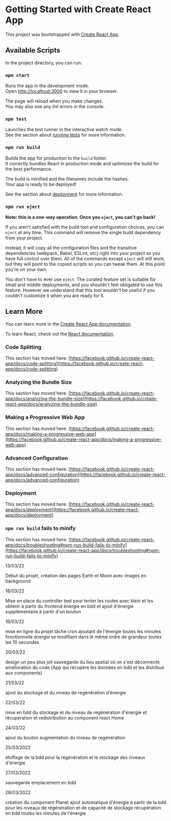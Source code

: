 # Getting Started with Create React App

This project was bootstrapped with [Create React App](https://github.com/facebook/create-react-app).

## Available Scripts

In the project directory, you can run:

### `npm start`

Runs the app in the development mode.\
Open [http://localhost:3000](http://localhost:3000) to view it in your browser.

The page will reload when you make changes.\
You may also see any lint errors in the console.

### `npm test`

Launches the test runner in the interactive watch mode.\
See the section about [running tests](https://facebook.github.io/create-react-app/docs/running-tests) for more information.

### `npm run build`

Builds the app for production to the `build` folder.\
It correctly bundles React in production mode and optimizes the build for the best performance.

The build is minified and the filenames include the hashes.\
Your app is ready to be deployed!

See the section about [deployment](https://facebook.github.io/create-react-app/docs/deployment) for more information.

### `npm run eject`

**Note: this is a one-way operation. Once you `eject`, you can't go back!**

If you aren't satisfied with the build tool and configuration choices, you can `eject` at any time. This command will remove the single build dependency from your project.

Instead, it will copy all the configuration files and the transitive dependencies (webpack, Babel, ESLint, etc) right into your project so you have full control over them. All of the commands except `eject` will still work, but they will point to the copied scripts so you can tweak them. At this point you're on your own.

You don't have to ever use `eject`. The curated feature set is suitable for small and middle deployments, and you shouldn't feel obligated to use this feature. However we understand that this tool wouldn't be useful if you couldn't customize it when you are ready for it.

## Learn More

You can learn more in the [Create React App documentation](https://facebook.github.io/create-react-app/docs/getting-started).

To learn React, check out the [React documentation](https://reactjs.org/).

### Code Splitting

This section has moved here: [https://facebook.github.io/create-react-app/docs/code-splitting](https://facebook.github.io/create-react-app/docs/code-splitting)

### Analyzing the Bundle Size

This section has moved here: [https://facebook.github.io/create-react-app/docs/analyzing-the-bundle-size](https://facebook.github.io/create-react-app/docs/analyzing-the-bundle-size)

### Making a Progressive Web App

This section has moved here: [https://facebook.github.io/create-react-app/docs/making-a-progressive-web-app](https://facebook.github.io/create-react-app/docs/making-a-progressive-web-app)

### Advanced Configuration

This section has moved here: [https://facebook.github.io/create-react-app/docs/advanced-configuration](https://facebook.github.io/create-react-app/docs/advanced-configuration)

### Deployment

This section has moved here: [https://facebook.github.io/create-react-app/docs/deployment](https://facebook.github.io/create-react-app/docs/deployment)

### `npm run build` fails to minify

This section has moved here: [https://facebook.github.io/create-react-app/docs/troubleshooting#npm-run-build-fails-to-minify](https://facebook.github.io/create-react-app/docs/troubleshooting#npm-run-build-fails-to-minify)

13/03/22

Début du projet, création des pages Earth et Moon avec images en background

18/03/22

Mise en place du controller test pour tenter les routes avec klein et les obtenir à partir du frontend
énergie en bdd et ajout d'énergie supplémentaire à partir d'un bouton

19/03/22

mise en ligne du projet
tâche cron ajoutant de l'énergie toutes les minutes fonctionnelle
énergie se modifiant dans le même ordre de grandeur toutes les 10 secondes

20/03/22

design un peu plus joli
sauvegarde du lieu spatial où on s'est déconnecté
amélioration du code (App qui récupère les données en bdd et les distribue aux components)

21/03/22

ajout du stockage et du niveau de regénération d'énergie

22/03/22

mise en bdd du stockage et du niveau de regénération d'énergie et récupération et redistribution au component react Home

24/03/22

ajout du bouton augmentation du niveau de regénération

25/03/2022

étoffage de la bdd pour la régénération et le stockage des niveaux d'énergie

27/03/2022

sauvegarde emplacement en bdd

28/03/2022

création du component Planet
ajout automatique d'énergie à partir de la bdd pour les niveaux de régénération et de capacité de stockage
récupération en bdd toutes les minutes de l'énergie
